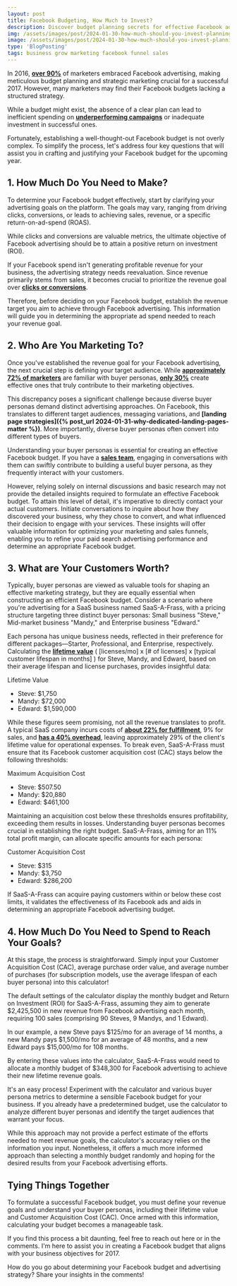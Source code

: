 ```yaml
---
layout: post
title: Facebook Budgeting, How Much to Invest?
description: Discover budget planning secrets for effective Facebook ads. Tailor your investment, optimize spend, and maximize results with our guide.
img: /assets/images/post/2024-01-30-how-much-should-you-invest-planning-your-facebook-budget/how-much-should-you-invest-planning-your-facebook-budget.jpg
image: /assets/images/post/2024-01-30-how-much-should-you-invest-planning-your-facebook-budget/how-much-should-you-invest-planning-your-facebook-budget.jpg
type: 'BlogPosting'
tags: business grow marketing facebook funnel sales
---
```


In 2016, **[over 90%](http://www.socialbeat.in/2016/07/19/digital-marketing-industry-report-india-2016/)** of marketers embraced Facebook advertising, making meticulous budget planning and strategic marketing crucial for a successful 2017. However, many marketers may find their Facebook budgets lacking a structured strategy. 

While a budget might exist, the absence of a clear plan can lead to inefficient spending on **[underperforming campaigns](http://unbounce.com/ppc/ppc-metrics-that-actually-matter/)** or inadequate investment in successful ones. 

Fortunately, establishing a well-thought-out Facebook budget is not overly complex. To simplify the process, let's address four key questions that will assist you in crafting and justifying your Facebook budget for the upcoming year.

## 1. How Much Do You Need to Make?
To determine your Facebook budget effectively, start by clarifying your advertising goals on the platform. The goals may vary, ranging from driving clicks, conversions, or leads to achieving sales, revenue, or a specific return-on-ad-spend (ROAS). 

While clicks and conversions are valuable metrics, the ultimate objective of Facebook advertising should be to attain a positive return on investment (ROI). 

If your Facebook spend isn't generating profitable revenue for your business, the advertising strategy needs reevaluation. Since revenue primarily stems from sales, it becomes crucial to prioritize the revenue goal over **[clicks or conversions](http://www.entrepreneur.com/article/269613)**. 

Therefore, before deciding on your Facebook budget, establish the revenue target you aim to achieve through Facebook advertising. This information will guide you in determining the appropriate ad spend needed to reach your revenue goal.

## 2. Who Are You Marketing To?
Once you've established the revenue goal for your Facebook advertising, the next crucial step is defining your target audience. While **[approximately 72% of marketers](http://customerthink.com/state-of-buyer-personas-2016-strong-correlation-between-effectiveness-and-goals/)** are familiar with buyer personas, **[only 30%](http://customerthink.com/state-of-buyer-personas-2016-strong-correlation-between-effectiveness-and-goals/)** create effective ones that truly contribute to their marketing objectives.

This discrepancy poses a significant challenge because diverse buyer personas demand distinct advertising approaches. On Facebook, this translates to different target audiences, messaging variations, and **[landing page strategies]({% post_url 2024-01-31-why-dedicated-landing-pages-matter %})**. More importantly, diverse buyer personas often convert into different types of buyers.

Understanding your buyer personas is essential for creating an effective Facebook budget. If you have a **[sales team](http://searchengineland.com/how-to-get-your-sales-team-to-close-more-paid-search-leads-247877)**, engaging in conversations with them can swiftly contribute to building a useful buyer persona, as they frequently interact with your customers.

However, relying solely on internal discussions and basic research may not provide the detailed insights required to formulate an effective Facebook budget. To attain this level of detail, it's imperative to directly contact your actual customers. Initiate conversations to inquire about how they discovered your business, why they chose to convert, and what influenced their decision to engage with your services. These insights will offer valuable information for optimizing your marketing and sales funnels, enabling you to refine your paid search advertising performance and determine an appropriate Facebook budget.

## 3. What are Your Customers Worth?
Typically, buyer personas are viewed as valuable tools for shaping an effective marketing strategy, but they are equally essential when constructing an efficient Facebook budget. Consider a scenario where you're advertising for a SaaS business named SaaS-A-Frass, with a pricing structure targeting three distinct buyer personas: Small business "Steve," Mid-market business "Mandy," and Enterprise business "Edward."

Each persona has unique business needs, reflected in their preference for different packages—Starter, Professional, and Enterprise, respectively. Calculating the **[lifetime value](http://tomtunguz.com/saas-innovators-dilemma/)** ( [licenses/mo] x [# of licenses] x [typical customer lifespan in months] ) for Steve, Mandy, and Edward, based on their average lifespan and license purchases, provides insightful data:

Lifetime Value

- Steve: $1,750
- Mandy: $72,000
- Edward: $1,590,000

While these figures seem promising, not all the revenue translates to profit. A typical SaaS company incurs costs of **[about 22% for fulfillment](http://www.forentrepreneurs.com/2015-saas-survey-part-1/)**, 9% for sales, and **[has a 40% overhead](http://www.forentrepreneurs.com/2015-saas-survey-part-2/)**, leaving approximately 29% of the client's lifetime value for operational expenses. To break even, SaaS-A-Frass must ensure that its Facebook customer acquisition cost (CAC) stays below the following thresholds:

Maximum Acquisition Cost

- Steve: $507.50
- Mandy: $20,880
- Edward: $461,100

Maintaining an acquisition cost below these thresholds ensures profitability, exceeding them results in losses. Understanding buyer personas becomes crucial in establishing the right budget. SaaS-A-Frass, aiming for an 11% total profit margin, can allocate specific amounts for each persona:

Customer Acquisition Cost

- Steve: $315
- Mandy: $3,750
- Edward: $286,200

If SaaS-A-Frass can acquire paying customers within or below these cost limits, it validates the effectiveness of its Facebook ads and aids in determining an appropriate Facebook advertising budget.

## 4. How Much Do You Need to Spend to Reach Your Goals?
At this stage, the process is straightforward. Simply input your Customer Acquisition Cost (CAC), average purchase order value, and average number of purchases (for subscription models, use the average lifespan of each buyer persona) into this calculator!

The default settings of the calculator display the monthly budget and Return on Investment (ROI) for SaaS-A-Frass, assuming they aim to generate $2,425,500 in new revenue from Facebook advertising each month, requiring 100 sales (comprising 90 Steves, 9 Mandys, and 1 Edward).

In our example, a new Steve pays $125/mo for an average of 14 months, a new Mandy pays $1,500/mo for an average of 48 months, and a new Edward pays $15,000/mo for 108 months.

By entering these values into the calculator, SaaS-A-Frass would need to allocate a monthly budget of $348,300 for Facebook advertising to achieve their new lifetime revenue goals.

It's an easy process! Experiment with the calculator and various buyer persona metrics to determine a sensible Facebook budget for your business. If you already have a predetermined budget, use the calculator to analyze different buyer personas and identify the target audiences that warrant your focus.

While this approach may not provide a perfect estimate of the efforts needed to meet revenue goals, the calculator's accuracy relies on the information you input. Nonetheless, it offers a much more informed approach than selecting a monthly budget randomly and hoping for the desired results from your Facebook advertising efforts.

## Tying Things Together
To formulate a successful Facebook budget, you must define your revenue goals and understand your buyer personas, including their lifetime value and Customer Acquisition Cost (CAC). Once armed with this information, calculating your budget becomes a manageable task.

If you find this process a bit daunting, feel free to reach out here or in the comments. I'm here to assist you in creating a Facebook budget that aligns with your business objectives for 2017.

How do you go about determining your Facebook budget and advertising strategy? Share your insights in the comments!
